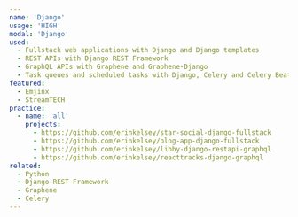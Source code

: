 ```yaml
---
name: 'Django'
usage: 'HIGH'
modal: 'Django'
used:
  - Fullstack web applications with Django and Django templates
  - REST APIs with Django REST Framework
  - GraphQL APIs with Graphene and Graphene-Django
  - Task queues and scheduled tasks with Django, Celery and Celery Beat
featured:
  - Emjinx
  - StreamTECH
practice:
  - name: 'all'
    projects:
      - https://github.com/erinkelsey/star-social-django-fullstack
      - https://github.com/erinkelsey/blog-app-django-fullstack
      - https://github.com/erinkelsey/libby-django-restapi-graphql
      - https://github.com/erinkelsey/reacttracks-django-graphql
related:
  - Python
  - Django REST Framework
  - Graphene
  - Celery
---
```

